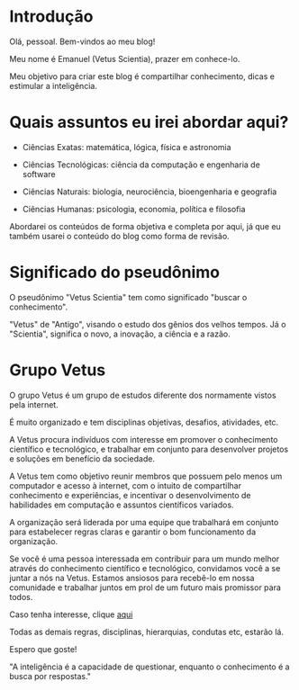 # Introdução 

Olá, pessoal. Bem-vindos ao meu blog!

Meu nome é Emanuel (Vetus Scientia), prazer em conhece-lo.

Meu objetivo para criar este blog é compartilhar conhecimento, dicas e estimular a inteligência. 

# Quais assuntos eu irei abordar aqui?

- Ciências Exatas: matemática, lógica, física e astronomia

- Ciências Tecnológicas: ciência da computação e engenharia de software

- Ciências Naturais: biologia, neurociência, bioengenharia e geografia

- Ciências Humanas: psicologia, economia, política e filosofia

Abordarei os conteúdos de forma objetiva e completa por aqui, já que eu também usarei o conteúdo do blog como forma de revisão.

# Significado do pseudônimo

O pseudônimo "Vetus Scientia" tem como significado "buscar o conhecimento".

"Vetus" de "Antigo", visando o estudo dos gênios dos velhos tempos. Já o "Scientia", significa o novo, a inovação, a ciência e a razão.

# Grupo Vetus

O grupo Vetus é um grupo de estudos diferente dos normamente vistos pela internet.

É muito organizado e tem disciplinas objetivas, desafios, atividades, etc.

A Vetus procura indivíduos com interesse em promover o conhecimento científico e tecnológico, e trabalhar em conjunto para desenvolver projetos e soluções em benefício da sociedade.

A Vetus tem como objetivo reunir membros que possuem pelo menos um computador e acesso à internet, com o intuito de compartilhar conhecimento e experiências, e incentivar o desenvolvimento de habilidades em computação e assuntos científicos variados.

A organização será liderada por uma equipe que trabalhará em conjunto para estabelecer regras claras e garantir o bom funcionamento da organização.

Se você é uma pessoa interessada em contribuir para um mundo melhor através do conhecimento científico e tecnológico, convidamos você a se juntar a nós na Vetus. Estamos ansiosos para recebê-lo em nossa comunidade e trabalhar juntos em prol de um futuro mais promissor para todos.

Caso tenha interesse, clique [aqui](https://discord.gg/6nKqtr9rjx)

Todas as demais regras, disciplinas, hierarquias, condutas etc, estarão lá.

Espero que goste!

"A inteligência é a capacidade de questionar, enquanto o conhecimento é a busca por respostas."
